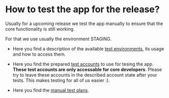 # How to test the app for the release?

Usually for a upcoming release we test the app manually to ensure that the core functionality is still working.

For that we use usually the environment STAGING.

- Here you find a description of the available [test environments](./test_environments.md), its usage and how to access them.

- Here you find the prepared [test accounts](https://docs.google.com/document/d/1-y__kbnLX3KCHp2pdXhzq58rbMmnXwUI-Cirihy224o/edit?pli=1#heading=h.4a9qjbxltxku) to use for tesing the app. **These test accounts are only accessable for core developers**. Please try to leave these accounts in the described account state after your tests. This makes testing for all of us easier :).

- Here you find the [manual test plans](../app_testing_guides/manual_test_plans.md).
